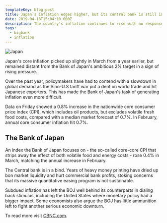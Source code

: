 ```yaml
---
templateKey: blog-post
title: Japan's inflation edges higher, but its central bank is still in a bind.
date: 2019-04-18T15:04:10.000Z
description: The country's inflation continues to rise with no response from the bank's bank
tags:
  - bigbank
  - inflation
---
```


![Japan](/img/japan.jpeg)

Japan's core inflation picked up slightly in March from a year earlier, but remained distant from the Bank of Japan's ambitious 2% target in a sign of rising pressure.

Over the past year, policymakers have had to contend with a slowdown in global demand as the Sino-U.S tariff war put a dent on world trade and hit Japanese exporters. This has made the Bank of Japan's task of generating inflation even more difficult.

Data on Friday showed a 0.8% increase in the nationwide core consumer price index (CPI), which includes oil products, but excludes volatile fresh food costs, compared with a median market forecast of 0.7%. In February, annual core consumer inflation hit 0.7%.

## The Bank of Japan

An index the Bank of Japan focuses on - the so-called core-core CPI that strips away the effect of both volatile food and energy costs - rose 0.4% in March, matching the annual increase in February.

The Central bank is in a bind. Years of heavy money printing have dried up bon market liquidity and hurt commercial bank profits, stoking concerns that its massive quantitative easing program is not sustainable.

Subdued inflation has left the BOJ well behind its counterparts in dialing back stimulus, including the United States where monetary policy had a bigger impact. Some economists also argue the BOJ has little ammunition left to fight another serious economic downturn.

To read more visit [CBNC.com](https://www.cnbc.com/2019/04/19/japan-inflation-edges-higher-but-bank-of-japan-still-in-a-bind.html).
